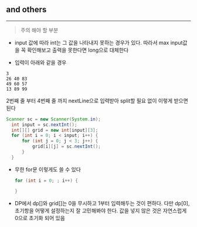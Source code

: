 ## and others
---

> 주의 해야 할 부분


* input 값에 따라 int는 그 값을 나타내지 못하는 경우가 있다. 따라서 max input값을 꼭 확인해보고 출력을 못한다면 long으로 대체한다

* 입력이 아래와 같을 경우

```
3
26 40 83
49 60 57
13 89 99
```

  2번째 줄 부터 4번째 줄 까지 nextLine으로 입력받아 split할 필요 없이 이렇게 받으면 된다

  ```java
  Scanner sc = new Scanner(System.in);
	int input = sc.nextInt();
	int[][] grid = new int[input][3];
	for (int i = 0; i < input; i++) {
		for (int j = 0; j < 3; j++) {
			grid[i][j] = sc.nextInt();
		}
	}
  ```

* 무한 for문 이렇게도 쓸 수 있다

  ```java
  for (int i = 0; ; i++) {

  }
  ```

* DP에서 dp[]와 grid[]는 0을 무시하고 1부터 입력해두는 것이 편하다. 다만 dp[0], 초기항을 어떻게 설정하는지 잘 고민해봐야 한다. 값을 넣지 않은 것은 자연스럽게 0으로 초기화 되어 있음
